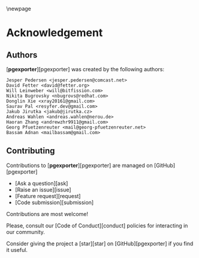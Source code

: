 \newpage

# Acknowledgement

## Authors

[**pgexporter**][pgexporter] was created by the following authors:

```
Jesper Pedersen <jesper.pedersen@comcast.net>
David Fetter <david@fetter.org>
Will Leinweber <will@bitfission.com>
Nikita Bugrovsky <nbugrovs@redhat.com>
Donglin Xie <xray20161@gmail.com>
Saurav Pal <resyfer.dev@gmail.com>
Jakub Jirutka <jakub@jirutka.cz>
Andreas Wahlen <andreas.wahlen@nerou.de>
Haoran Zhang <andrewzhr9911@gmail.com>
Georg Pfuetzenreuter <mail@georg-pfuetzenreuter.net>
Bassam Adnan <mailbassam@gmail.com>
```

## Contributing

Contributions to [**pgexporter**][pgexporter] are managed on [GitHub][pgexporter]

* [Ask a question][ask]
* [Raise an issue][issue]
* [Feature request][request]
* [Code submission][submission]

Contributions are most welcome!

Please, consult our [Code of Conduct][conduct] policies for interacting in our
community.

Consider giving the project a [star][star] on [GitHub][pgexporter] if you find it useful.
